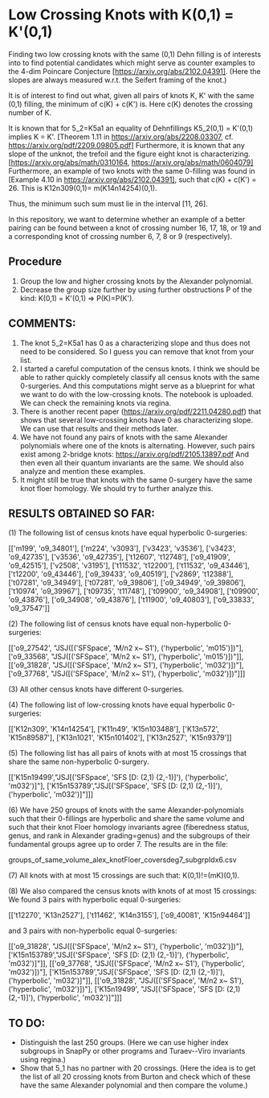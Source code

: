 # Low Crossing Knots with K(0,1) = K'(0,1)
Finding two low crossing knots with the same (0,1) Dehn filling is of interests into to find potential candidates
which might serve as counter examples to the 4-dim Poincare Conjecture [https://arxiv.org/abs/2102.04391]. 
(Here the slopes are always measured w.r.t. the Seifert framing of the knot.)

It is of interest to find out what, given all pairs of knots K, K' with the same (0,1) filling, the minimum
of c(K) + c(K') is. Here c(K) denotes the crossing number of K.

It is known that for 5_2=K5a1 an equality of Dehnfillings K5_2(0,1) = K'(0,1) implies K = K'. [Theorem 1.11 in https://arxiv.org/abs/2208.03307, cf. https://arxiv.org/pdf/2209.09805.pdf]
Furthermore, it is known that any slope of the unknot, the trefoil and the figure eight knot is characterizing. [https://arxiv.org/abs/math/0310164, https://arxiv.org/abs/math/0604079]
Furthermore, an example of two knots with the same 0-filling was found in [Example 4.10 in https://arxiv.org/abs/2102.04391], such that c(K) + c(K') = 26. This is K12n309(0,1)= m(K14n14254)(0,1).

Thus, the minimum such sum must lie in the interval [11, 26].

In this repository, we want to determine whether an example of a better pairing can be found between a knot of 
crossing number 16, 17, 18, or 19 and a corresponding knot of crossing number 6, 7, 8 or 9 (respectively).

## Procedure
1. Group the low and higher crossing knots by the Alexander polynomial.
2. Decrease the group size further by using further obstructions P of the kind:  K(0,1) = K'(0,1) => P(K)=P(K').

## COMMENTS:
1. The knot 5_2=K5a1 has 0 as a characterizing slope and thus does not need to be considered. So I guess you can remove that knot from your list.
2. I started a careful computation of the census knots. I think we should be able to rather quickly completely classify all census knots with the same 0-surgeries. And this computations might serve as a blueprint for what we want to do with the low-crossing knots. The notebook is uploaded. We can check the remaining knots via regina. 
3. There is another recent paper (https://arxiv.org/pdf/2211.04280.pdf) that shows that several low-crossing knots have 0 as characterizing slope. We can use that results and their methods later.
4. We have not found any pairs of knots with the same Alexander polynomials where one of the knots is alternating. However, such pairs exist among 2-bridge knots: https://arxiv.org/pdf/2105.13897.pdf And then even all their quantum invariants are the same. We should also analyze and mention these examples.
5. It might still be true that knots with the same 0-surgery have the same knot floer homology. We should try to further analyze this.

## RESULTS OBTAINED SO FAR:
(1) The following list of census knots have equal hyperbolic 0-surgeries:

[['m199', 'o9_34801'],
 ['m224', 'v3093'],
 ['v3423', 'v3536'],
 ['v3423', 'o9_42735'],
 ['v3536', 'o9_42735'],
 ['t12607', 't12748'],
 ['o9_41909', 'o9_42515'],
 ['v2508', 'v3195'],
 ['t11532', 't12200'],
 ['t11532', 'o9_43446'],
 ['t12200', 'o9_43446'],
 ['o9_39433', 'o9_40519'],
 ['v2869', 't12388'],
 ['t07281', 'o9_34949'],
 ['t07281', 'o9_39806'],
 ['o9_34949', 'o9_39806'],
 ['t10974', 'o9_39967'],
 ['t09735', 't11748'],
 ['t09900', 'o9_34908'],
 ['t09900', 'o9_43876'],
 ['o9_34908', 'o9_43876'],
 ['t11900', 'o9_40803'],
 ['o9_33833', 'o9_37547']]
 
 (2)  The following list of census knots have equal non-hyperbolic 0-surgeries:
 
[['o9_27542', "JSJ([('SFSpace', 'M/n2 x~ S1'), ('hyperbolic', 'm015')])"],
 ['o9_33568', "JSJ([('SFSpace', 'M/n2 x~ S1'), ('hyperbolic', 'm015')])"]],
[['o9_31828', "JSJ([('SFSpace', 'M/n2 x~ S1'), ('hyperbolic', 'm032')])"],
 ['o9_37768', "JSJ([('SFSpace', 'M/n2 x~ S1'), ('hyperbolic', 'm032')])"]]]
  
  (3) All other census knots have different 0-surgeries.
  
  (4) The following list of low-crossing knots have equal hyperbolic 0-surgeries:
  
  [['K12n309', 'K14n14254'],
 ['K11n49', 'K15n103488'],
 ['K13n572', 'K15n89587'],
 ['K13n1021', 'K15n101402'],
 ['K13n2527', 'K15n9379']]
 
 (5) The following list has all pairs of knots with at most 15 crossings that share the same non-hyperbolic 0-surgery.
 
 [['K15n19499',"JSJ[('SFSpace', 'SFS [D: (2,1) (2,-1)]'), ('hyperbolic', 'm032')]"],
 ['K15n153789',"JSJ[('SFSpace', 'SFS [D: (2,1) (2,-1)]'), ('hyperbolic', 'm032')]"]]]
 
(6) We have 250 groups of knots with the same Alexander-polynomials such that their 0-fillings are hyperbolic and share the same volume and such that their knot Floer homology invariants agree (fiberedness status, genus, and rank in Alexander grading=genus) and the subgroups of their fundamental groups agree up to order 7. The results are in the file:

groups_of_same_volume_alex_knotFloer_coversdeg7_subgrpIdx6.csv

(7) All knots with at most 15 crossings are such that: K(0,1)!=(mK)(0,1).

(8) We also compared the census knots with knots of at most 15 crossings:
We found 3 pairs with hyperbolic equal 0-surgeries: 

[['t12270', 'K13n2527'], ['t11462', 'K14n3155'], ['o9_40081', 'K15n94464']]

and 3 pairs with non-hyperbolic equal 0-surgeries:

[['o9_31828', "JSJ([('SFSpace', 'M/n2 x~ S1'), ('hyperbolic', 'm032')])"],
 ['K15n153789',"JSJ[('SFSpace', 'SFS [D: (2,1) (2,-1)]'), ('hyperbolic', 'm032')]"]],
[['o9_37768', "JSJ([('SFSpace', 'M/n2 x~ S1'), ('hyperbolic', 'm032')])"],
 ['K15n153789',"JSJ[('SFSpace', 'SFS [D: (2,1) (2,-1)]'), ('hyperbolic', 'm032')]"]],
[['o9_31828', "JSJ([('SFSpace', 'M/n2 x~ S1'), ('hyperbolic', 'm032')])"],
 ['K15n19499',   "JSJ[('SFSpace', 'SFS [D: (2,1) (2,-1)]'), ('hyperbolic', 'm032')]"]]]


## TO DO:
- Distinguish the last 250 groups. (Here we can use higher index subgroups in SnapPy or other programs and Turaev--Viro invariants using regina.)
- Show that 5_1 has no partner with 20 crossings. (Here the idea is to get the list of all 20 crossing knots from Burton and check which of these have the same Alexander polynomial and then compare the volume.)
